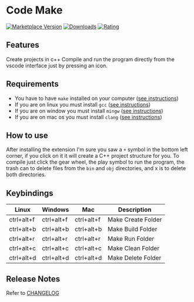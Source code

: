 # Code Make

[![Marketplace Version](https://vsmarketplacebadge.apphb.com/version-short/drizzy.code-make.svg)](https://marketplace.visualstudio.com/items?itemName=drizzy.code-make)
[![Downloads](https://vsmarketplacebadge.apphb.com/downloads-short/drizzy.code-make.svg)](https://marketplace.visualstudio.com/items?itemName=drizzy.code-make)
[![Rating](https://vsmarketplacebadge.apphb.com/rating-short/drizzy.code-make.svg)](https://marketplace.visualstudio.com/items?itemName=drizzy.code-make)

## Features

Create projects in c++ Compile and run the program directly from the vscode interface just by pressing an icon.

## Requirements

* You have to have `make` installed on your computer ([see instructions](docs/SETUP.md#make)) 
* If you are on linux you must install `gcc` ([see instructions](docs/ETUP.md#linux))
* If you are on window you must install `mingw` ([see instructions](docs/SETUP.md#windows))
* If you are on mac os you must install `clang` ([see instructions](docs/SETUP.md#mac))

## How to use

After installing the extension I'm sure you saw a `+` symbol in the bottom left corner, if you click on it it will create a C++ project structure for you.
To compile just click the gear wheel, the play symbol to run the program, the trash can to delete files from the `bin` and `obj` directories, and x is to delete both directories.

## Keybindings
| Linux  | Windows | Mac | Description  |
| ------------ | ------------ | ------------ | ------------ |
| ctrl+alt+f   | ctrl+alt+f | ctrl+alt+f   | Make Create Folder |
| ctrl+alt+b   | ctrl+alt+b | ctrl+alt+b   | Make Build Folder  |
| ctrl+alt+r   | ctrl+alt+r | ctrl+alt+r   | Make Run Folder    |
| ctrl+alt+c   | ctrl+alt+c | ctrl+alt+c   | Make Clean Folder  |
| ctrl+alt+d   | ctrl+alt+d | ctrl+alt+d   | Make Delete Folder |

## Release Notes

Refer to [CHANGELOG](CHANGELOG.md)